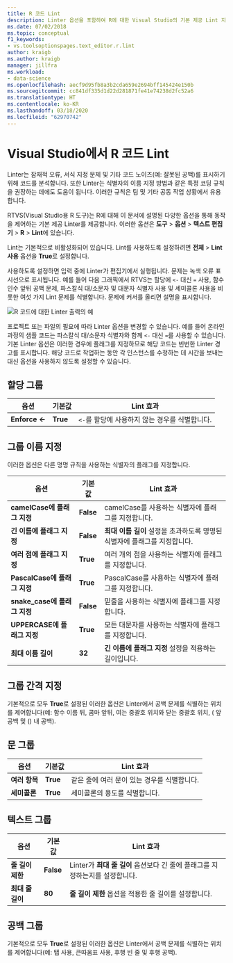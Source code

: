 ```yaml
---
title: R 코드 Lint
description: Linter 옵션을 포함하여 R에 대한 Visual Studio의 기본 제공 Lint 지원을 사용하는 방법입니다.
ms.date: 07/02/2018
ms.topic: conceptual
f1_keywords:
- vs.toolsoptionspages.text_editor.r.lint
author: kraigb
ms.author: kraigb
manager: jillfra
ms.workload:
- data-science
ms.openlocfilehash: aecf9d95fb8a3b2cda659e2694bff145424e150b
ms.sourcegitcommit: cc841df335d1d22d281871fe41e74238d2fc52a6
ms.translationtype: HT
ms.contentlocale: ko-KR
ms.lasthandoff: 03/18/2020
ms.locfileid: "62970742"
---
```

# <a name="lint-r-code-in-visual-studio"></a>Visual Studio에서 R 코드 Lint

Linter는 잠재적 오류, 서식 지정 문제 및 기타 코드 노이즈(예: 잘못된 공백)를 표시하기 위해 코드를 분석합니다. 또한 Linter는 식별자의 이름 지정 방법과 같은 특정 코딩 규칙을 권장하는 데에도 도움이 됩니다. 이러한 규칙은 팀 및 기타 공동 작업 상황에서 유용합니다.

RTVS(Visual Studio용 R 도구)는 R에 대해 이 문서에 설명된 다양한 옵션을 통해 동작을 제어하는 기본 제공 Linter를 제공합니다. 이러한 옵션은 **도구** > **옵션** > **텍스트 편집기** > **R** > **Lint**에 있습니다.

Lint는 기본적으로 비활성화되어 있습니다. Lint를 사용하도록 설정하려면 **전체** > **Lint 사용** 옵션을 **True**로 설정합니다.

사용하도록 설정하면 입력 중에 Linter가 편집기에서 실행됩니다. 문제는 녹색 오류 표시선으로 표시됩니다. 예를 들어 다음 그래픽에서 RTVS는 할당에 `<-` 대신 `=` 사용, 함수 인수 앞뒤 공백 문제, 파스칼식 대/소문자 및 대문자 식별자 사용 및 세미콜론 사용을 비롯한 여섯 가지 Lint 문제를 식별합니다. 문제에 커서를 올리면 설명을 표시합니다.

![R 코드에 대한 Linter 출력의 예](media/linting-01.png)

프로젝트 또는 파일의 필요에 따라 Linter 옵션을 변경할 수 있습니다. 예를 들어 온라인 과정의 샘플 코드는 파스칼식 대/소문자 식별자와 함께 `<-` 대신 `=`를 사용할 수 있습니다. 기본 Linter 옵션은 이러한 경우에 플래그를 지정하므로 해당 코드는 빈번한 Linter 경고를 표시합니다. 해당 코드로 작업하는 동안 각 인스턴스를 수정하는 데 시간을 보내는 대신 옵션을 사용하지 않도록 설정할 수 있습니다.

## <a name="assignment-group"></a>할당 그룹

| 옵션 | 기본값 | Lint 효과 |
| --- | --- | --- |
| **Enforce \<-** | **True** | `<-`를 할당에 사용하지 않는 경우를 식별합니다. |

## <a name="naming-group"></a>그룹 이름 지정

이러한 옵션은 다른 명명 규칙을 사용하는 식별자의 플래그를 지정합니다.

| 옵션 | 기본값 | Lint 효과 |
| --- | --- | --- |
| **camelCase에 플래그 지정** | **False** | camelCase를 사용하는 식별자에 플래그를 지정합니다. |
| **긴 이름에 플래그 지정** | **False** | **최대 이름 길이** 설정을 초과하도록 명명된 식별자에 플래그를 지정합니다. |
| **여러 점에 플래그 지정** | **True** | 여러 개의 점을 사용하는 식별자에 플래그를 지정합니다. |
| **PascalCase에 플래그 지정** | **True** | PascalCase를 사용하는 식별자에 플래그를 지정합니다. |
| **snake_case에 플래그 지정** | **False** | 믿줄을 사용하는 식별자에 플래그를 지정합니다. |
| **UPPERCASE에 플래그 지정** | **True** | 모든 대문자를 사용하는 식별자에 플래그를 지정합니다. |
| **최대 이름 길이** | **32** | **긴 이름에 플래그 지정** 설정을 적용하는 길이입니다. |

## <a name="spacing-group"></a>그룹 간격 지정

기본적으로 모두 **True**로 설정된 이러한 옵션은 Linter에서 공백 문제를 식별하는 위치를 제어합니다(예: 함수 이름 뒤, 콤마 앞뒤, 여는 중괄호 위치와 닫는 중괄호 위치, ( 앞 공백 및 () 내 공백).

## <a name="statements-group"></a>문 그룹

| 옵션 | 기본값 | Lint 효과 |
| --- | --- | --- |
| **여러 항목** | **True** | 같은 줄에 여러 문이 있는 경우를 식별합니다. |
| **세미콜론** | **True** | 세미콜론의 용도를 식별합니다. |

## <a name="text-group"></a>텍스트 그룹

| 옵션 | 기본값 | Lint 효과 |
| --- | --- | --- |
| **줄 길이 제한** | **False** | Linter가 **최대 줄 길이** 옵션보다 긴 줄에 플래그를 지정하는지를 설정합니다. |
| **최대 줄 길이** | **80** | **줄 길이 제한** 옵션을 적용한 줄 길이를 설정합니다. |

## <a name="whitespace-group"></a>공백 그룹

기본적으로 모두 **True**로 설정된 이러한 옵션은 Linter에서 공백 문제를 식별하는 위치를 제어합니다(예: 탭 사용, 큰따옴표 사용, 후행 빈 줄 및 후행 공백).